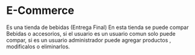# E-Commerce
Es una tienda de bebidas (Entrega Final)
En esta tienda se puede compar Bebidas o accesorios, si el usuario es un usuario comun solo puede compar, si es un usuario administrador puede agregar productos , modificalos o eliminarlos.
